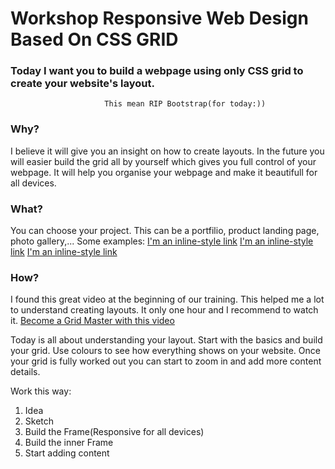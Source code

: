 # Workshop Responsive Web Design Based On CSS GRID

### Today I want you to build a webpage using only CSS grid to create your website's layout. 
                         This mean RIP Bootstrap(for today:)) 
                         
### Why?
I believe it will give you an insight on how to create layouts. In the future you will easier build the grid all by yourself which gives you full control of your webpage. It will help you organise your webpage and make it beautifull for all devices. 

### What?
You can choose your project. This can be a portfilio, product landing page, photo gallery,...
Some examples:
 [I'm an inline-style link](https://www.google.com)
 [I'm an inline-style link](https://www.google.com)
 [I'm an inline-style link](https://www.google.com)
 
### How?
I found this great video at the beginning of our training. This helped me a lot to understand creating layouts. It only one hour and I recommend to watch it. [Become a Grid Master with this video](https://www.youtube.com/watch?v=t6CBKf8K_Ac&t=3119s)

Today is all about understanding your layout. Start with the basics and build your grid. Use colours to see how everything shows on your website. Once your grid is fully worked out you can start to zoom in and add more content details. 

Work this way:
1. Idea
2. Sketch
3. Build the Frame(Responsive for all devices)
4. Build the inner Frame
5. Start adding content
